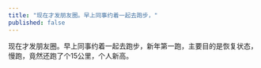 ```yaml
---
title: "现在才发朋友圈。早上同事约着一起去跑步，"
published: false
---
```

现在才发朋友圈。早上同事约着一起去跑步，新年第一跑，主要目的是恢复状态，慢跑，竟然还跑了个15公里，个人新高。

